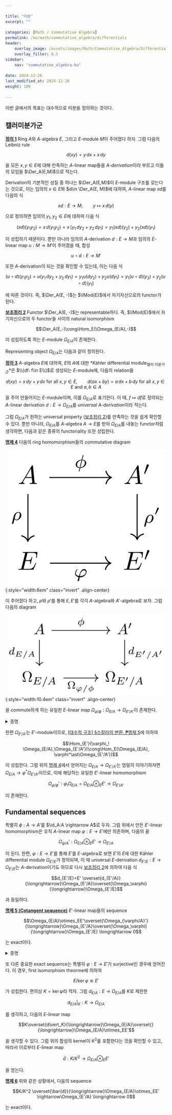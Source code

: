 ```yaml
---

title: "미분"
excerpt: ""

categories: [Math / Commutative Algebra]
permalink: /ko/math/commutative_algebra/differentials
header:
    overlay_image: /assets/images/Math/Commutative_Algebra/Differentials.png
    overlay_filter: 0.5
sidebar: 
    nav: "commutative_algebra-ko"

date: 2024-12-26
last_modified_at: 2024-12-26
weight: 100

---
```


이번 글에서의 목표는 대수적으로 미분을 정의하는 것이다. 

## 캘러미분가군

<div class="definition" markdown="1">

<ins id="def1">**정의 1**</ins> Ring $A$와 $A$-algebra $E$, 그리고 $E$-module $M$이 주어졌다 하자. 그럼 다음의 Leibniz rule

$$d(xy)=y\,dx+x\,dy$$

을 모든 $x,y\in E$에 대해 만족하는 $A$-linear map들을 *$A$-derivation*이라 부르고 이들의 모임을 $\Der_A(E,M)$으로 적는다. 

</div>

Derivation의 기본적인 성질 중 하나는 $\Der_A(E,M)$이 $E$-module 구조를 갖는다는 것으로, 이는 임의의 $x\in E$와 $d\in \Der_A(E, M)$에 대하여, $A$-linear map $x d$를 다음의 식

$$xd: E \rightarrow M;\qquad y\mapsto x\,d(y)$$

으로 정의하면 임의의 $y_1,y_2\in E$에 대하여 다음 식

$$(xd)(y_1y_2)=x\,d(y_1y_2)=x\, (y_1\,dy_2+y_2\,dy_1)=y_1(xd)(y_2)+y_2(xd)(y_1)$$

이 성립하기 때문이다. 뿐만 아니라 임의의 $A$-derivation $d: E \rightarrow M$과 임의의 $E$-linear map $u:M \rightarrow M'$이 주어졌을 때, 합성

$$u\circ d: E \rightarrow M'$$

또한 $A$-derivation이 되는 것을 확인할 수 있는데, 이는 다음 식

$$(u\circ d)(y_1y_2)=u(y_1\,dy_2+y_2\,dy_1)=y_1u(dy_2)+y_2u(dy_1)=y_1(u\circ d)(y_2)+y_2(u\circ d)(y_1)$$

에 따른 것이다. 즉, $\Der_A(E, -)$는 $\lMod{E}$에서 자기자신으로의 functor가 된다. 

<div class="proposition" markdown="1">

<ins id="lem2">**보조정리 2**</ins> Functor $\Der_A(E, -)$는 representable하다. 즉, $\lMod{E}$에서 자기자신으로의 두 functor들 사이의 natural isomorphism

$$\Der_A(E,-)\cong\Hom_E(\Omega_{E/A},-)$$

이 성립하도록 하는 $E$-module $\Omega_{E/A}$이 존재한다. 

</div>

Representing object $\Omega_{E/A}$는 다음과 같이 정의된다. 

<div class="definition" markdown="1">

<ins id="def3">**정의 3**</ins> $A$-algebra $E$에 대하여, $E$의 $A$에 대한 *Kähler differential module<sub>캘러 미분가군</sub>*은 $\\{df: f\in E\\}$로 생성되는 $E$-module에, 다음의 relation들

$$\text{$d(xy)=x\,dy+y\,dx$ for all $x,y\in E$},\qquad \text{$d(ax+by)=a\,dx+b\,dy$ for all $x,y\in E$ and $a,b\in A$}$$

을 주어 만들어지는 $E$-module이며, 이를 $\Omega_{E/A}$로 표기한다. 이 때, $f\mapsto df$로 정의되는 $A$-linear derivation $d:E \rightarrow \Omega_{E/A}$를 *universal $A$-derivation*이라 적는다. 

</div>

그럼 $\Omega_{E/A}$가 원하는 universal property ([보조정리 2](#lem2))를 만족하는 것을 쉽게 확인할 수 있다.  뿐만 아니라, $\Omega_{E/A}$를 $A$-algebra $A \rightarrow E$를 받아 $\Omega_{E/A}$를 내놓는 functor처럼 생각하면, 다음과 같은 종류의 functoriality 또한 성립한다.

<div class="proposition" markdown="1">

<ins id="prop4">**명제 4**</ins> 다음의 ring homomorphism들의 commutative diagram

![setup](/assets/images/Math/Commutative_Algebra/Differentials-1.png){:style="width:6em" class="invert" .align-center}

이 주어졌다 하고, $\rho$와 $\rho'$를 통해 $E, E'$를 각각 $A$-algebra와 $A'$-algebra로 보자. 그럼 다음의 diagram

![functoriality](/assets/images/Math/Commutative_Algebra/Differentials-2.png){:style="width:10.4em" class="invert" .align-center}

을 commute하게 하는 유일한 $E$-linear map $\Omega_{\varphi/\phi}:\Omega_{E/A} \rightarrow \Omega_{E'/A'}$이 존재한다.

</div>
<details class="proof" markdown="1">
<summary>증명</summary>

$d_{E'/A'}\circ \phi$가 $A$-derivation이므로 [보조정리 2](#lem2)에 의해 자명하다. 

</details>

한편 $\Omega_{E'/A'}$는 $E'$-module이므로, [\[대수적 구조\] §스칼라의 변환, ⁋명제 5](/ko/math/algebraic_structures/change_of_base_ring#prop5)에 의하여 

$$\Hom_{E'}(\varphi_! \Omega_{E/A},\Omega_{E'/A'})\cong\Hom_E(\Omega_{E/A}, \varphi^\ast\Omega_{E'/A'})$$

이 성립한다. 그럼 위의 [명제 4](#prop4)에서 얻어지는 $\Omega_{E/A} \rightarrow \Omega_{E'/A'}$는 엄밀히 이야기하자면 $\Omega_{E/A} \rightarrow \varphi^\ast\Omega_{E'/A'}$이므로, 이에 해당하는 유일한 $E'$-linear homomorphism

$$\Omega_{\varphi/\phi}': \varphi_!\Omega_{E/A}=\Omega_{E/A}\otimes_EE' \rightarrow \Omega_{E'/A'}$$

이 존재한다.  

## Fundamental sequences

특별히 $\phi:A \rightarrow A'$를 $\id_A:A \rightarrow A$로 두자. 그럼 위에서 만든 $E'$-linear homomorphism은 오직 $A$-linear map $\varphi:E \rightarrow E'$에만 의존하며, 다음의 꼴

$$\Omega_{\varphi/A}':\Omega_{E/A}\otimes_EE' \rightarrow \Omega_{E'/A}$$

이 된다. 한편, $\varphi:E \rightarrow E'$를 통해 $E'$를 $E$-algebra로 보면 $E'$의 $E$에 대한 Kähler differential module $\Omega_{E'/E}$가 정의되며, 이 때 universal $E$-derivation $d_{E'/E}: E \rightarrow \Omega_{E'/E}$는 $A$-derivation이기도 하므로 다시 [보조정리 2](#lem2)에 의하여 다음 식

$$d_{E'/E}=E' \overset{d_{E'/A}}{\longrightarrow}\Omega_{E'/A}\overset{\Omega_\varphi}{\longrightarrow}\Omega_{E'/E}$$

과 동일하다. 

<div class="proposition" markdown="1">

<ins id="prop5">**명제 5 (Cotangent sequence)**</ins> $E'$-linear map들의 sequence

$$\Omega_{E/A}\otimes_EE'\overset{\Omega_{\varphi/A}'}{\longrightarrow}\Omega_{E'/A}\overset{\Omega_\varphi}{\longrightarrow}\Omega_{E'/E} \longrightarrow 0$$

는 exact이다.

</div>
<details class="proof" markdown="1">
<summary>증명</summary>



</details>

또 다른 중요한 exact sequence는 특별히 $\varphi:E \rightarrow E'$가 surjective인 경우에 얻어진다. 이 경우, first isomorphism theorme에 의하여

$$E/\ker \varphi\cong E'$$

가 성립한다. 편의상 $K=\ker\varphi$라 적자. 그럼 $d_{E/A}:E \rightarrow \Omega_{E/A}$를 $K$로 제한한

$$d_{E/A}\vert_K: K \rightarrow \Omega_{E/A}$$

를 생각하고, 다음의 $E$-linear map

$$K\overset{d\vert_K}{\longrightarrow}\Omega_{E/A}\overset{}{\longrightarrow}\Omega_{E/A}\otimes_EE'$$

을 생각할 수 있다. 그럼 위의 합성의 kernel이 $K^2$를 포함한다는 것을 확인할 수 있고, 따라서 이로부터 $E$-linear map

$$\bar{d}:K/K^2 \rightarrow \Omega_{E/A}\otimes_EE'$$

을 얻는다.

<div class="proposition" markdown="1">

<ins id="prop6">**명제 6**</ins> 위와 같은 상황에서, 다음의 sequence

$$K/K^2 \overset{\bar{d}}{\longrightarrow}\Omega_{E/A}\otimes_EE' \rightarrow\Omega_{E'/A} \longrightarrow 0$$

는 exact이다. 

</div>